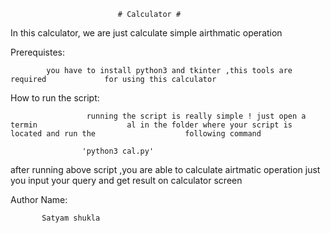 
                            # Calculator #

In this calculator, we are just calculate simple airthmatic operation

Prerequistes:

            you have to install python3 and tkinter ,this tools are required             for using this calculator


How to run the script:

                     running the script is really simple ! just open a termin                    al in the folder where your script is located and run the                    following command

                    'python3 cal.py'




after running above script ,you are able to calculate airtmatic operation 
just you input your query and get result on calculator screen

Author Name:

           Satyam shukla
            

